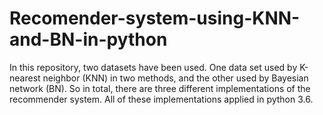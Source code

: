 # Recomender-system-using-KNN-and-BN-in-python
 In this repository, two datasets have been used. One data set used by K-nearest neighbor (KNN) in two methods, 
 and the other used by Bayesian network (BN). So in total, there are three different implementations of the recommender system. 
 All of these implementations applied in python 3.6.
